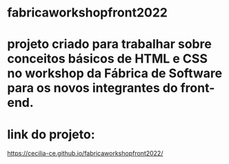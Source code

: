 # fabricaworkshopfront2022

# projeto criado para trabalhar sobre conceitos básicos de HTML e CSS no workshop da Fábrica de Software para os novos integrantes do front-end. 

# link do projeto:
https://cecilia-ce.github.io/fabricaworkshopfront2022/
